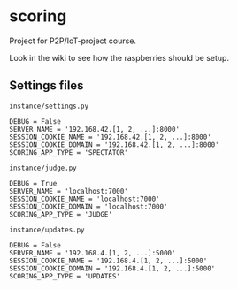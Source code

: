 # scoring
Project for P2P/IoT-project course.  

Look in the wiki to see how the raspberries should be setup.



## Settings files
```
instance/settings.py

DEBUG = False
SERVER_NAME = '192.168.42.[1, 2, ...]:8000'
SESSION_COOKIE_NAME = '192.168.42.[1, 2, ...]:8000'
SESSION_COOKIE_DOMAIN = '192.168.42.[1, 2, ...]:8000'
SCORING_APP_TYPE = 'SPECTATOR'
```

```
instance/judge.py

DEBUG = True
SERVER_NAME = 'localhost:7000'
SESSION_COOKIE_NAME = 'localhost:7000'
SESSION_COOKIE_DOMAIN = 'localhost:7000'
SCORING_APP_TYPE = 'JUDGE'
```

```
instance/updates.py

DEBUG = False
SERVER_NAME = '192.168.4.[1, 2, ...]:5000'
SESSION_COOKIE_NAME = '192.168.4.[1, 2, ...]:5000'
SESSION_COOKIE_DOMAIN = '192.168.4.[1, 2, ...]:5000'
SCORING_APP_TYPE = 'UPDATES'
```
